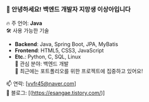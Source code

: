 ### 👋 안녕하세요! 백엔드 개발자 지망생 이상아입니다

🔥 주 언어: **Java**  
🛠️ 사용 가능한 기술  
- **Backend**: Java, Spring Boot, JPA, MyBatis  
- **Frontend**: HTML5, CSS3, JavaScript  
- **Etc.**: Python, C, SQL, Linux  
🎯 관심 분야: 백엔드 개발  
🌱 최근에는 포트폴리오를 위한 프로젝트에 집중하고 있어요!

📫 연락: [vvfr45@naver.com]  
📖 블로그: [(https://esangae.tistory.com/)]

